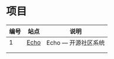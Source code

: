 # 项目





| 编号 | 站点                                  | 说明                |
| ---- | ------------------------------------- | ------------------- |
| 1    | [Echo](https://gitee.com/veal98/Echo) | Echo — 开源社区系统 |
|      |                                       |                     |
|      |                                       |                     |



